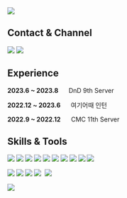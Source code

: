 

<img src="https://capsule-render.vercel.app/api?type=Waving&color=auto&height=300&section=header&text=Seo%20Jemin&fontSize=90" />

  
## Contact & Channel
  <a href="https://jemlog.github.io/"><img src="https://img.shields.io/badge/Blog-000000?style=flat-square&logo=Storyblok&logoColor=white"/></a>
  <a href="mailto:jemin03120111@gmail.com"><img src="https://img.shields.io/badge/Gmail-EA4335?style=flat-square&logo=Gmail&logoColor=white"/></a>

  
## Experience

**2023.6 ~ 2023.8**&nbsp;&nbsp;&nbsp;&nbsp;&nbsp;   DnD 9th Server

**2022.12 ~ 2023.6**&nbsp;&nbsp;&nbsp;&nbsp;&nbsp; 여기어때 인턴

**2022.9 ~ 2022.12**&nbsp;&nbsp;&nbsp;&nbsp;&nbsp; CMC 11th Server



## Skills & Tools

  <img src="https://img.shields.io/badge/Java-A9BCF5?style=flat&logo=OpenJDK&logoColor=white"/></a>
  <img src="https://img.shields.io/badge/SpringBoot-A9BCF5?style=flat&logo=SpringBoot&logoColor=white"/></a>
  <img src="https://img.shields.io/badge/JPA-A9BCF5?style=flat&logo=hibernate&logoColor=white"/></a>
  <img src="https://img.shields.io/badge/MySQL-A9BCF5?style=flat&logo=MySQL&logoColor=white"/></a>
  <img src="https://img.shields.io/badge/Redis-A9BCF5?style=flat&logo=Redis&logoColor=white"/></a>
  <img src="https://img.shields.io/badge/AWS-A9BCF5?style=flat&logo=AmazonAWS&logoColor=white"/></a>
  <img src="https://img.shields.io/badge/Docker-A9BCF5?style=flat&logo=Docker&logoColor=white"/></a>
  <img src="https://img.shields.io/badge/Jenkins-A9BCF5?style=flat&logo=Jenkins&logoColor=white"/></a>
  <img src="https://img.shields.io/badge/Github Actions-A9BCF5?style=flat&logo=GithubActions&logoColor=white"/></a>
  <img src="https://img.shields.io/badge/Jmeter-A9BCF5?style=flat&logo=Apache JMeter&logoColor=white"/></a>


  <img src="https://img.shields.io/badge/Jira-F5ECCE?style=flat-square&logo=Jira&logoColor=white"/></a>
  <img src="https://img.shields.io/badge/Notion-F5ECCE?style=flat&logo=Notion&logoColor=white"/></a>
  <img src="https://img.shields.io/badge/Discord-F5ECCE?style=flat&logo=DiscordlogoColor=white"/></a>
  <img src="https://img.shields.io/badge/Figma-F5ECCE?style=flat-square&logo=figma&logoColor=black"/>&nbsp;
  <img src="https://img.shields.io/badge/Slack-F5ECCE?style=flat-square&logo=slack&logoColor=black"/>&nbsp;


  <img src="https://github-readme-stats.vercel.app/api?username=jemlog&show_icons=true">


